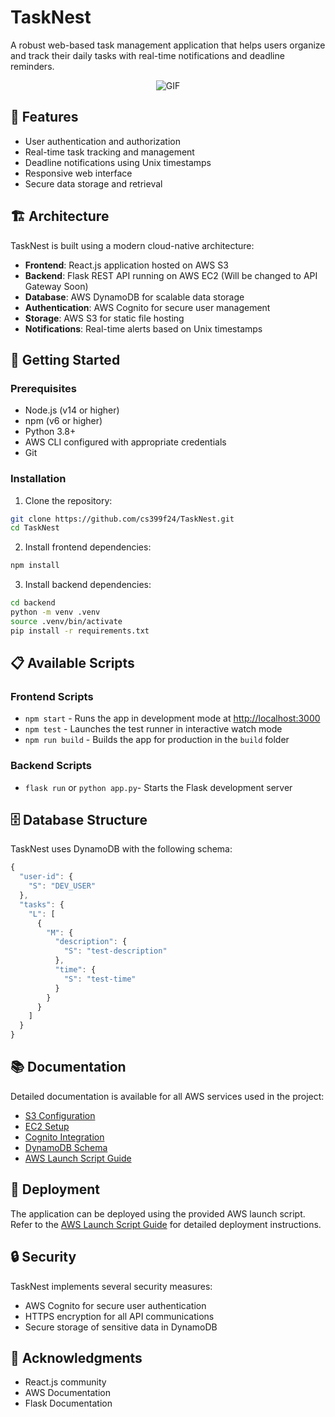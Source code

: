 # TaskNest


A robust web-based task management application that helps users organize and track their daily tasks with real-time notifications and deadline reminders.
<p align="center">
  <img src="https://github.com/user-attachments/assets/ba11aa6d-223c-4e1e-81e3-1eabb871902b" alt="GIF">
</p>

## 🌟 Features

- User authentication and authorization
- Real-time task tracking and management
- Deadline notifications using Unix timestamps
- Responsive web interface
- Secure data storage and retrieval

## 🏗️ Architecture

TaskNest is built using a modern cloud-native architecture:

- **Frontend**: React.js application hosted on AWS S3
- **Backend**: Flask REST API running on AWS EC2 (Will be changed to API Gateway Soon)
- **Database**: AWS DynamoDB for scalable data storage
- **Authentication**: AWS Cognito for secure user management
- **Storage**: AWS S3 for static file hosting
- **Notifications**: Real-time alerts based on Unix timestamps

## 🚀 Getting Started

### Prerequisites

- Node.js (v14 or higher)
- npm (v6 or higher)
- Python 3.8+
- AWS CLI configured with appropriate credentials
- Git

### Installation

1. Clone the repository:
```bash
git clone https://github.com/cs399f24/TaskNest.git
cd TaskNest
```

2. Install frontend dependencies:
```bash
npm install
```

3. Install backend dependencies:
```bash
cd backend
python -m venv .venv
source .venv/bin/activate
pip install -r requirements.txt
```

## 📋 Available Scripts

### Frontend Scripts

- `npm start` - Runs the app in development mode at [http://localhost:3000](http://localhost:3000)
- `npm test` - Launches the test runner in interactive watch mode
- `npm run build` - Builds the app for production in the `build` folder

### Backend Scripts

- `flask run` or `python app.py`- Starts the Flask development server


## 🗄️ Database Structure

TaskNest uses DynamoDB with the following schema:

```javascript
{
  "user-id": {
    "S": "DEV_USER"
  },
  "tasks": {
    "L": [
      {
        "M": {
          "description": {
            "S": "test-description"
          },
          "time": {
            "S": "test-time"
          }
        }
      }
    ]
  }
}

```



## 📚 Documentation

Detailed documentation is available for all AWS services used in the project:

- [S3 Configuration](docs/s3.md)
- [EC2 Setup](docs/ec2.md)
- [Cognito Integration](docs/cognito.md)
- [DynamoDB Schema](docs/dynamodb.md)
- [AWS Launch Script Guide](docs/launch_aws.md)

## 🚀 Deployment

The application can be deployed using the provided AWS launch script. Refer to the [AWS Launch Script Guide](docs/launch_aws.md) for detailed deployment instructions.

## 🔒 Security

TaskNest implements several security measures:

- AWS Cognito for secure user authentication
- HTTPS encryption for all API communications
- Secure storage of sensitive data in DynamoDB





## 🙏 Acknowledgments

- React.js community
- AWS Documentation
- Flask Documentation
